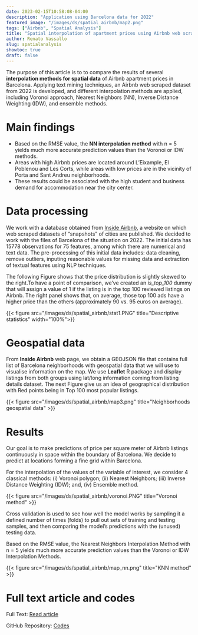 ```yaml
---
date: 2023-02-15T10:58:08-04:00
description: "Application using Barcelona data for 2022"
featured_image: "/images/ds/spatial_airbnb/map2.png"
tags: ["Airbnb", "Spatial Analysis"]
title: "Spatial interpolation of apartment prices using Airbnb web scraped dataset"
author: Renato Vassallo
slug: spatialanalysis
showtoc: true
draft: false
---
```


The purpose of this article is to to compare the results of several **interpolation methods for spatial data** of Airbnb apartment prices in Barcelona. Applying text mining techniques, an Airbnb web scraped dataset from 2022 is developed, and different interpolation methods are applied, including Voronoi approach, Nearest Neighbors (NN), Inverse Distance Weighting (IDW), and ensemble methods.

# Main findings

+ Based on the RMSE value, the **NN interpolation method** with n = 5 yields much more accurate prediction values than the Voronoi or IDW methods.
+ Areas with high Airbnb prices are located around L’Eixample, El Poblenou and Les Corts, while areas with low prices are in the vicinity of Porta and Sant Andreu neighborhoods.
+ These results could be associated with the high student and business demand for accommodation near the city center.

# Data processing

We work with a database obtained from [Inside Airbnb](https://www.insideairbnb.com), a website on which web scraped datasets of “snapshots” of cities are published. We decided to work with the files of Barcelona of the situation on 2022.
The initial data has 15778 observations for 75 features, among which there are numerical and text data. The pre-processing of this initial data includes: data cleaning, remove outliers, inputing reasonable values for missing data and extraction of textual features using NLP techniques.

The following Figure shows that the price distribution is slightly skewed to the right.To have a point of comparison, we’ve created an _is_top_100_ dummy that will assign a value of 1 if the listing is in the top 100 reviewed listings on Airbnb. The right panel shows that, on average, those top 100 ads have a higher price than the others (approximately 90 vs. 95 euros on average).

{{< figure src="/images/ds/spatial_airbnb/stat1.PNG" title="Descriptive statistics" width="100%">}}

# Geospatial data

From **Inside Airbnb** web page, we obtain a GEOJSON file that contains full list of Barcelona neighborhoods with geospatial data that we will use to visualise information on the map. We use **Leaflet** R package and display listings from both groups using lat/long information coming from listing details dataset. The next Figure give us an idea of geographical distribution with Red points being in Top 100 most popular listings.

{{< figure src="/images/ds/spatial_airbnb/map3.png" title="Neighborhoods geospatial data" >}}

# Results
Our goal is to make predictions of price per square meter of Airbnb listings continuously in space within the boundary of Barcelona. We decide to predict at locations forming a fine grid within Barcelona.

For the interpolation of the values of the variable of interest, we consider 4 classical methods: (i) Voronoi polygon; (ii) Nearest Neighbors; (iii) Inverse Distance Weighting (IDW); and, (iv) Ensemble method.

{{< figure src="/images/ds/spatial_airbnb/voronoi.PNG" title="Voronoi method" >}}

Cross validation is used to see how well the model works by sampling it a defined number of times (folds) to pull out sets of training and testing samples, and then comparing the model’s predictions with the (unused) testing data.

Based on the RMSE value, the Nearest Neighbors Interpolation Method with n = 5 yields much more accurate prediction values than the Voronoi or IDW Interpolation Methods.

{{< figure src="/images/ds/spatial_airbnb/map_nn.png" title="KNN method" >}}


# Full text article and codes

Full Text: [Read article](/pdfs/spatial_airbnb.pdf)

GitHub Repository: [Codes](https://github.com/RenatoVassallo/spatial_airbnb.git)
